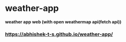 # weather-app
#### weather app web (with open weathermap api(fetch api))
### https://abhishek-t-s.github.io/weather-app/
